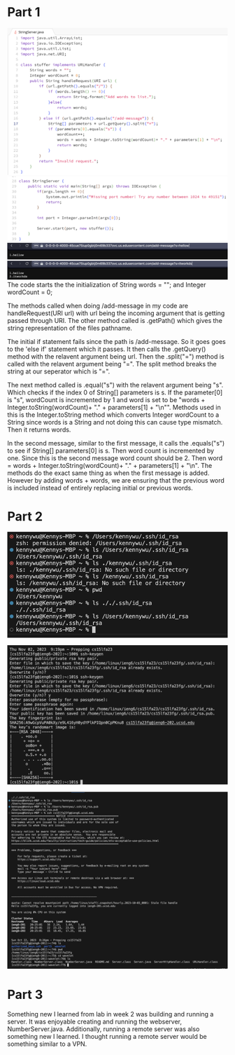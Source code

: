 # Part 1
![Image](StringServeCode1.1.png)
![Image](StringServeCode1.2.png)
![Image](hellow.png)  
![Image](hellowworkds.png)  
The code starts the the initialization of String words = ""; and Integer wordCount = 0;  
  
The methods called when doing /add-message in my code are handleRequest(URI url) with url being the incoming argument that is getting passed through URI. The other method called is .getPath() which gives the string representation of the files pathname.  
  
The initial if statement fails since the path is /add-message. So it goes goes to the 'else if' statement which it passes. It then calls the .getQuery() method with the relavent argument being url. Then the .split("=") method is called with the relavent argument being "=". The split method breaks the string at our seperator which is "=".  
  
The next method called is .equal("s") with the relavent argument being "s". Which checks if the index 0 of String[] parameters is s. If the parameter[0] is "s", wordCount is incremented by 1 and word is set to be "words + Integer.toString(wordCount)+ "." + parameters[1] + "\n"". Methods used in this is the Integer.toString method which converts Integer wordCount to a String since words is a String and not doing this can cause type mismatch. Then it returns words.  
  
In the second message, similar to the first message, it calls the .equals("s") to see if String[] parameters[0] is s. Then word count is incremented by one. Since this is the second message word count should be 2. Then word = words + Integer.toString(wordCount)+ "." + parameters[1] + "\n". The methods do the exact same thing as when the first message is added. However by adding words + words, we are ensuring that the previous word is included instead of entirely replacing initial or previous words.  
  

# Part 2  
![Image](lsprivkey.png)  
  
![Image](keygenthing.png)  
  
![Image](terminteract.png)  
  

# Part 3
Something new I learned from lab in week 2 was building and running a server. It was enjoyable creating and running the webserver, NumberServer.java. Additionally, running a remote server was also something new I learned. I thought running a remote server would be something similar to a VPN. 
